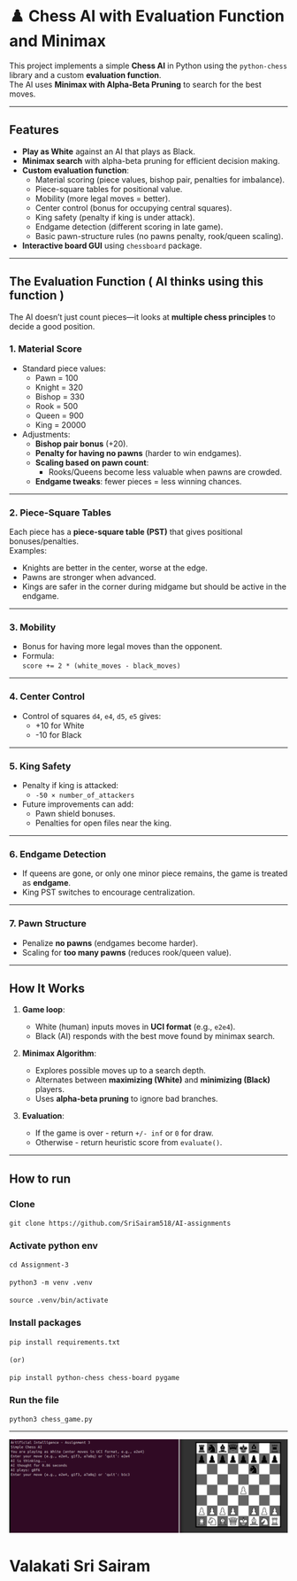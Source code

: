 # ♟️ Chess AI with Evaluation Function and Minimax

This project implements a simple **Chess AI** in Python using the `python-chess` library and a custom **evaluation function**.  
The AI uses **Minimax with Alpha-Beta Pruning** to search for the best moves.  

---

## Features

- **Play as White** against an AI that plays as Black.
- **Minimax search** with alpha-beta pruning for efficient decision making.
- **Custom evaluation function**:
  - Material scoring (piece values, bishop pair, penalties for imbalance).
  - Piece-square tables for positional value.
  - Mobility (more legal moves = better).
  - Center control (bonus for occupying central squares).
  - King safety (penalty if king is under attack).
  - Endgame detection (different scoring in late game).
  - Basic pawn-structure rules (no pawns penalty, rook/queen scaling).
- **Interactive board GUI** using `chessboard` package.

---

## The Evaluation Function ( AI thinks using this function )

The AI doesn’t just count pieces—it looks at **multiple chess principles** to decide a good position.

### 1. **Material Score**
- Standard piece values:
  - Pawn = 100  
  - Knight = 320  
  - Bishop = 330  
  - Rook = 500  
  - Queen = 900  
  - King = 20000  
- Adjustments:
  - **Bishop pair bonus** (+20).
  - **Penalty for having no pawns** (harder to win endgames).
  - **Scaling based on pawn count**:
    - Rooks/Queens become less valuable when pawns are crowded.
  - **Endgame tweaks**: fewer pieces = less winning chances.

---

### 2. **Piece-Square Tables**
Each piece has a **piece-square table (PST)** that gives positional bonuses/penalties.  
Examples:
- Knights are better in the center, worse at the edge.
- Pawns are stronger when advanced.
- Kings are safer in the corner during midgame but should be active in the endgame.

---

### 3. **Mobility**
- Bonus for having more legal moves than the opponent.  
- Formula:  
  `score += 2 * (white_moves - black_moves)`

---

### 4. **Center Control**
- Control of squares `d4`, `e4`, `d5`, `e5` gives:
  - +10 for White  
  - -10 for Black  

---

### 5. **King Safety**
- Penalty if king is attacked:
  - `-50 × number_of_attackers`
- Future improvements can add:
  - Pawn shield bonuses.  
  - Penalties for open files near the king.

---

### 6. **Endgame Detection**
- If queens are gone, or only one minor piece remains, the game is treated as **endgame**.  
- King PST switches to encourage centralization.

---

### 7. **Pawn Structure**
- Penalize **no pawns** (endgames become harder).  
- Scaling for **too many pawns** (reduces rook/queen value).  

---

## How It Works

1. **Game loop**:
   - White (human) inputs moves in **UCI format** (e.g., `e2e4`).
   - Black (AI) responds with the best move found by minimax search.

2. **Minimax Algorithm**:
   - Explores possible moves up to a search depth.
   - Alternates between **maximizing (White)** and **minimizing (Black)** players.
   - Uses **alpha-beta pruning** to ignore bad branches.

3. **Evaluation**:
   - If the game is over - return `+/- inf` or `0` for draw.
   - Otherwise - return heuristic score from `evaluate()`.

---

## How to run
  ### Clone
    git clone https://github.com/SriSairam518/AI-assignments

  ### Activate python env
    cd Assignment-3

    python3 -m venv .venv

    source .venv/bin/activate

  ### Install packages
    pip install requirements.txt

    (or)

    pip install python-chess chess-board pygame

  ### Run the file
    python3 chess_game.py

---

![Chess GUI](./assets/chess_GUI.png)


# Valakati Sri Sairam
